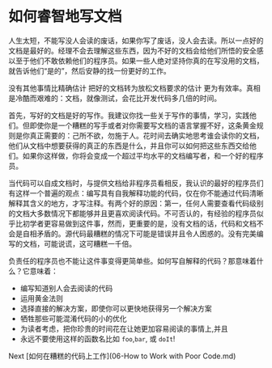 # 如何睿智地写文档

人生太短，不能写没人会读的废话，如果你写了废话，没人会去读。所以一点好的文档是最好的。经理不会去理解这些东西，因为不好的文档会给他们所悟的安全感以至于他们不敢依赖他们的程序员。如果一些人绝对坚持你真的在写没用的文档，就告诉他们“是的”，然后安静的找一份更好的工作。

没有其他事情比精确估计 把好的文档转为放松文档要求的估计 更为有效率。真相是冷酷而艰难的：文档，就像测试，会花比开发代码多几倍的时间。

首先，写好的文档是好的写作。我建议你找一些关于写作的事情，学习，实践他们。但即使你是一个糟糕的写手或者对你需要写文档的语言掌握不好，这条黄金规则是你真正需要的：己所不欲，勿施于人。花时间去确实地思考谁会读你的文档，他们从文档中想要获得的真正的东西是什么，并且你可以如何把这些东西交给他们。如果你这样做，你将会变成一个超过平均水平的文档编写者，和一个好的程序员。

当代码可以自成文档时，与提供文档给非程序员看相反，我认识的最好的程序员们有这样一个普遍的观点：编写具有自我解释功能的代码，仅在你不能通过代码清晰解释其含义的地方，才写注释。有两个好的原因：第一，任何人需要查看代码级别的文档大多数情况下都能够并且更喜欢阅读代码。不可否认的，有经验的程序员似乎比初学者更容易做到这件事，然而，更重要的是，没有文档的话，代码和文档不会是自相矛盾的。源代码最糟糕的情况下可能是错误并且令人困惑的。没有完美编写的文档，可能说谎，这可糟糕一千倍。

负责任的程序员也不能让这件事变得更简单些。如何写自解释的代码？那意味着什么？它意味着：

- 编写知道别人会去阅读的代码
- 运用黄金法则
- 选择直接的解决方案，即使你可以更快地获得另一个解决方案
- 牺牲那些可能混淆代码的小的优化
- 为读者考虑，把你珍贵的时间花在让她更加容易阅读的事情上,并且
- 永远不要使用这样的函数名比如 `foo`,`bar`, 或 `doIt`!

Next [如何在糟糕的代码上工作](06-How to Work with Poor Code.md)
